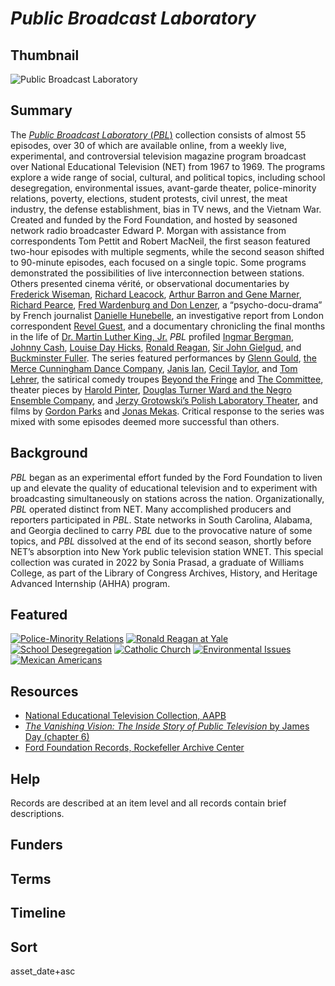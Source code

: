 # <em>Public Broadcast Laboratory</em>

## Thumbnail

![<em>Public Broadcast Laboratory </em>](https://s3.amazonaws.com/americanarchive.org/special-collections/pbl-mainimage.png "Public Broadcast Laboratory ")

## Summary

The [*Public Broadcast Laboratory* (*PBL*)]( https://americanarchive.org/catalog?f%5Baccess_types%5D%5B%5D=digitized&f%5Bseries_titles%5D%5B%5D=Public+Broadcast+Laboratory&per_page=100&sort=asset_date+asc) collection consists of almost 55 episodes, over 30 of which are available online, from a weekly live, experimental, and controversial television magazine program broadcast over National Educational Television (NET) from 1967 to 1969. The programs explore a wide range of social, cultural, and political topics, including school desegregation, environmental issues, avant-garde theater, police-minority relations, poverty, elections, student protests, civil unrest, the meat industry, the defense establishment, bias in TV news, and the Vietnam War. Created and funded by the Ford Foundation, and hosted by seasoned network radio broadcaster Edward P. Morgan with assistance from correspondents Tom Pettit and Robert MacNeil, the first season featured two-hour episodes with multiple segments, while the second season shifted to 90-minute episodes, each focused on a single topic. Some programs demonstrated the possibilities of live interconnection between stations. Others presented cinema vérité, or observational documentaries by [Frederick Wiseman](https://americanarchive.org/catalog/cpb-aacip-75-246q5bz0), [Richard Leacock](https://americanarchive.org/catalog/cpb-aacip-516-s756d5qg28), [Arthur Barron and Gene Marner](https://americanarchive.org/catalog/cpb-aacip-516-3f4kk9555p), [Richard Pearce](https://americanarchive.org/catalog/cpb-aacip-512-028pc2v166), [Fred Wardenburg and Don Lenzer](https://americanarchive.org/catalog/cpb-aacip-516-g44hm53h63), a “psycho-docu-drama” by French journalist [Danielle Hunebelle](https://americanarchive.org/catalog/cpb-aacip-516-qz22b8wh8d), an investigative report from London correspondent [Revel Guest](https://americanarchive.org/catalog/cpb-aacip-516-3775t3gt9j), and a documentary chronicling the final months in the life of [Dr. Martin Luther King, Jr.](https://americanarchive.org/catalog/cpb-aacip-516-sj19k46z5q) *PBL* profiled [Ingmar Bergman](https://americanarchive.org/catalog/cpb-aacip-516-9g5gb1zd58), [Johnny Cash](https://americanarchive.org/catalog/cpb-aacip-512-nk3610ws9j), [Louise Day Hicks](https://americanarchive.org/catalog/cpb-aacip-15-9zg6g70c), [Ronald Reagan](https://americanarchive.org/catalog/cpb-aacip-15-94hmh6vt), [Sir John Gielgud](https://americanarchive.org/catalog/cpb-aacip-516-zk55d8pp4n), and [Buckminster Fuller](https://americanarchive.org/catalog/cpb-aacip-516-7w6736mz7m). The series featured performances by [Glenn Gould](https://americanarchive.org/catalog/cpb-aacip-15-021c5k76), [the Merce Cunningham Dance Company](https://americanarchive.org/catalog/cpb-aacip-516-4f1mg7gp1p), [Janis Ian](https://americanarchive.org/catalog/cpb-aacip-516-wm13n21n3r), [Cecil Taylor](https://americanarchive.org/catalog/cpb-aacip-516-4f1mg7gp1p), and [Tom Lehrer](https://americanarchive.org/catalog/cpb-aacip-516-m61bk17q79), the satirical comedy troupes [Beyond the Fringe](https://americanarchive.org/catalog/cpb-aacip-516-r20rr1qp0h) and [The Committee](https://americanarchive.org/catalog/cpb-aacip-516-qz22b8wh6s), theater pieces by [Harold Pinter](https://americanarchive.org/catalog/cpb-aacip-516-251fj2b508), [Douglas Turner Ward and the Negro Ensemble Company](https://americanarchive.org/catalog/cpb-aacip-516-v69862cg92), and [Jerzy Grotowski’s Polish Laboratory Theater](https://americanarchive.org/catalog/cpb-aacip-516-nc5s757j69), and films by [Gordon Parks](https://americanarchive.org/catalog/cpb-aacip-516-vq2s46j829) and [Jonas Mekas](https://americanarchive.org/catalog/cpb-aacip-516-4f1mg7gp1p). Critical response to the series was mixed with some episodes deemed more successful than others.  

## Background

*PBL* began as an experimental effort funded by the Ford Foundation to liven up and elevate the quality of educational television and to experiment with broadcasting simultaneously on stations across the nation. Organizationally, *PBL* operated distinct from NET. Many accomplished producers and reporters participated in *PBL*. State networks in South Carolina, Alabama, and Georgia declined to carry *PBL* due to the provocative nature of some topics, and *PBL* dissolved at the end of its second season, shortly before NET’s absorption into New York public television station WNET. This special collection was curated in 2022 by Sonia Prasad, a graduate of Williams College, as part of the Library of Congress Archives, History, and Heritage Advanced Internship (AHHA) program.

## Featured

[![Police-Minority Relations](https://s3.amazonaws.com/americanarchive.org/special-collections/cpb-aacip-516-vq2s46j80p.jpg)](/catalog/cpb-aacip-516-vq2s46j80p)
[![Ronald Reagan at Yale](https://s3.amazonaws.com/americanarchive.org/special-collections/cpb-aacip-15-94hmh6vt.jpg)](/catalog/cpb-aacip-15-94hmh6vt)
[![School Desegregation](https://s3.amazonaws.com/americanarchive.org/special-collections/cpb-aacip-15-12z3534n.jpg)](/catalog/cpb-aacip-15-12z3534n)
[![Catholic Church](https://s3.amazonaws.com/americanarchive.org/special-collections/cpb-aacip-516-2z12n50d00.jpg)](/catalog/cpb-aacip-516-2z12n50d00)
[![Environmental Issues](https://s3.amazonaws.com/americanarchive.org/special-collections/cpb-aacip-15-53jwt74c.jpg)](/catalog/cpb-aacip-15-53jwt74c)
[![Mexican Americans](https://s3.amazonaws.com/americanarchive.org/special-collections/cpb-aacip-516-sb3ws8jm5c.jpg)](/catalog/cpb-aacip-516-sb3ws8jm5c)

## Resources

- [National Educational Television Collection, AAPB](https://americanarchive.org/special_collections/net-catalog)
- [*The Vanishing Vision: The Inside Story of Public Television* by James Day (chapter 6)](https://publishing.cdlib.org/ucpressebooks/view?docId=ft7x0nb54q&chunk.id=d0e1531&toc.depth=1&toc.id=&brand=ucpress)
- [Ford Foundation Records, Rockefeller Archive Center](https://dimes.rockarch.org/search/?category=&limit=40&query=public%20broadcast%20laboratory)

## Help

Records are described at an item level and all records contain brief descriptions.

## Funders

## Terms

## Timeline

## Sort

asset_date+asc
